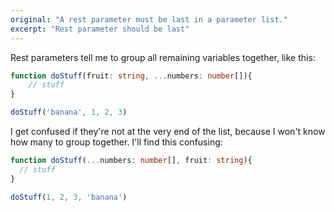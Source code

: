 ```yaml
---
original: "A rest parameter must be last in a parameter list."
excerpt: "Rest parameter should be last"
---
```


Rest parameters tell me to group all remaining variables together, like this:

```ts
function doStuff(fruit: string, ...numbers: number[]){
	// stuff
}

doStuff('banana', 1, 2, 3)
```

I get confused if they're not at the very end of the list, because I won't know how many to group together. I'll find this confusing:

```ts
function doStuff(...numbers: number[], fruit: string){
  // stuff
}

doStuff(1, 2, 3, 'banana')
```
